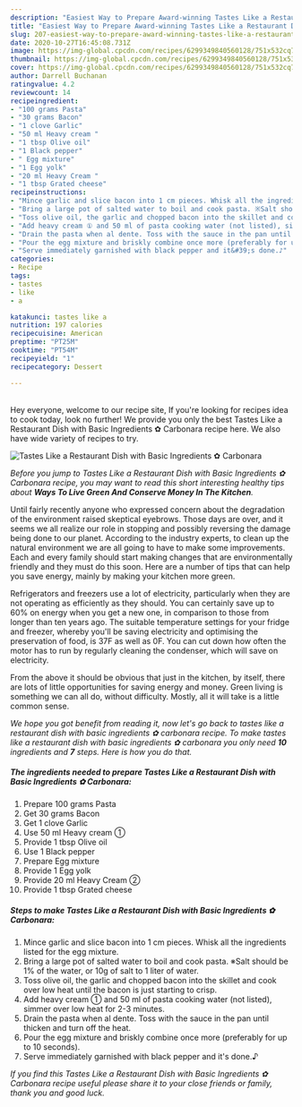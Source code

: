 ```yaml
---
description: "Easiest Way to Prepare Award-winning Tastes Like a Restaurant Dish with Basic Ingredients ✿ Carbonara"
title: "Easiest Way to Prepare Award-winning Tastes Like a Restaurant Dish with Basic Ingredients ✿ Carbonara"
slug: 207-easiest-way-to-prepare-award-winning-tastes-like-a-restaurant-dish-with-basic-ingredients-carbonara
date: 2020-10-27T16:45:08.731Z
image: https://img-global.cpcdn.com/recipes/6299349840560128/751x532cq70/tastes-like-a-restaurant-dish-with-basic-ingredients-✿-carbonara-recipe-main-photo.jpg
thumbnail: https://img-global.cpcdn.com/recipes/6299349840560128/751x532cq70/tastes-like-a-restaurant-dish-with-basic-ingredients-✿-carbonara-recipe-main-photo.jpg
cover: https://img-global.cpcdn.com/recipes/6299349840560128/751x532cq70/tastes-like-a-restaurant-dish-with-basic-ingredients-✿-carbonara-recipe-main-photo.jpg
author: Darrell Buchanan
ratingvalue: 4.2
reviewcount: 14
recipeingredient:
- "100 grams Pasta"
- "30 grams Bacon"
- "1 clove Garlic"
- "50 ml Heavy cream "
- "1 tbsp Olive oil"
- "1 Black pepper"
- " Egg mixture"
- "1 Egg yolk"
- "20 ml Heavy Cream "
- "1 tbsp Grated cheese"
recipeinstructions:
- "Mince garlic and slice bacon into 1 cm pieces. Whisk all the ingredients listed for the egg mixture."
- "Bring a large pot of salted water to boil and cook pasta. ※Salt should be 1% of the water, or 10g of salt to 1 liter of water."
- "Toss olive oil, the garlic and chopped bacon into the skillet and cook over low heat until the bacon is just starting to crisp."
- "Add heavy cream ① and 50 ml of pasta cooking water (not listed), simmer over low heat for 2-3 minutes."
- "Drain the pasta when al dente. Toss with the sauce in the pan until thicken and turn off the heat."
- "Pour the egg mixture and briskly combine once more (preferably for up to 10 seconds)."
- "Serve immediately garnished with black pepper and it&#39;s done.♪"
categories:
- Recipe
tags:
- tastes
- like
- a

katakunci: tastes like a 
nutrition: 197 calories
recipecuisine: American
preptime: "PT25M"
cooktime: "PT54M"
recipeyield: "1"
recipecategory: Dessert

---
```

<br>
Hey everyone, welcome to our recipe site, If you're looking for recipes idea to cook today, look no further! We provide you only the best Tastes Like a Restaurant Dish with Basic Ingredients ✿ Carbonara recipe here. We also have wide variety of recipes to try.
<br>


![Tastes Like a Restaurant Dish with Basic Ingredients ✿ Carbonara](https://img-global.cpcdn.com/recipes/6299349840560128/751x532cq70/tastes-like-a-restaurant-dish-with-basic-ingredients-✿-carbonara-recipe-main-photo.jpg)

<i>Before you jump to Tastes Like a Restaurant Dish with Basic Ingredients ✿ Carbonara recipe, you may want to read this short interesting healthy tips about 
<strong>Ways To Live Green And Conserve Money In The Kitchen</strong>.</i>
</br>

Until fairly recently anyone who expressed concern about the degradation of the environment raised skeptical eyebrows. Those days are over, and it seems we all realize our role in stopping and possibly reversing the damage being done to our planet. According to the industry experts, to clean up the natural environment we are all going to have to make some improvements. Each and every family should start making changes that are environmentally friendly and they must do this soon. Here are a number of tips that can help you save energy, mainly by making your kitchen more green.

Refrigerators and freezers use a lot of electricity, particularly when they are not operating as efficiently as they should. You can certainly save up to 60% on energy when you get a new one, in comparison to those from longer than ten years ago. The suitable temperature settings for your fridge and freezer, whereby you'll be saving electricity and optimising the preservation of food, is 37F as well as 0F. You can cut down how often the motor has to run by regularly cleaning the condenser, which will save on electricity.

From the above it should be obvious that just in the kitchen, by itself, there are lots of little opportunities for saving energy and money. Green living is something we can all do, without difficulty. Mostly, all it will take is a little common sense.


<i>We hope you got benefit from reading it, now let's go back to tastes like a restaurant dish with basic ingredients ✿ carbonara recipe. To make tastes like a restaurant dish with basic ingredients ✿ carbonara you only need <strong>10</strong> ingredients and <strong>7</strong> steps. Here is how you do that.
</i>

##### The ingredients needed to prepare Tastes Like a Restaurant Dish with Basic Ingredients ✿ Carbonara:

1. Prepare 100 grams Pasta
1. Get 30 grams Bacon
1. Get 1 clove Garlic
1. Use 50 ml Heavy cream ①
1. Provide 1 tbsp Olive oil
1. Use 1 Black pepper
1. Prepare  Egg mixture
1. Provide 1 Egg yolk
1. Provide 20 ml Heavy Cream ②
1. Provide 1 tbsp Grated cheese


##### Steps to make Tastes Like a Restaurant Dish with Basic Ingredients ✿ Carbonara:

1. Mince garlic and slice bacon into 1 cm pieces. Whisk all the ingredients listed for the egg mixture.
1. Bring a large pot of salted water to boil and cook pasta. ※Salt should be 1% of the water, or 10g of salt to 1 liter of water.
1. Toss olive oil, the garlic and chopped bacon into the skillet and cook over low heat until the bacon is just starting to crisp.
1. Add heavy cream ① and 50 ml of pasta cooking water (not listed), simmer over low heat for 2-3 minutes.
1. Drain the pasta when al dente. Toss with the sauce in the pan until thicken and turn off the heat.
1. Pour the egg mixture and briskly combine once more (preferably for up to 10 seconds).
1. Serve immediately garnished with black pepper and it&#39;s done.♪


<i>If you find this Tastes Like a Restaurant Dish with Basic Ingredients ✿ Carbonara recipe useful please share it to your close friends or family, thank you and good luck.</i>
